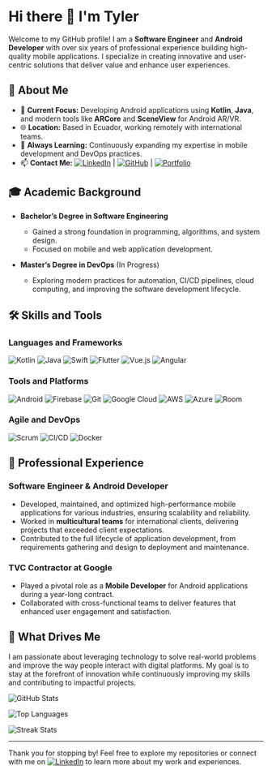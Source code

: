 # Hi there 👋 I'm Tyler

Welcome to my GitHub profile! I am a **Software Engineer** and **Android Developer** with over six years of professional experience building high-quality mobile applications. I specialize in creating innovative and user-centric solutions that deliver value and enhance user experiences.

## 🌟 About Me

- 🔭 **Current Focus:** Developing Android applications using **Kotlin**, **Java**, and modern tools like **ARCore** and **SceneView** for Android AR/VR.
- 🌐 **Location:** Based in Ecuador, working remotely with international teams.
- 🌱 **Always Learning:** Continuously expanding my expertise in mobile development and DevOps practices.
- 📫 **Contact Me:** [![LinkedIn](https://img.shields.io/badge/LinkedIn-0077B5?style=for-the-badge&logo=linkedin&logoColor=white)](https://www.linkedin.com/in/briantylerec/) | [![GitHub](https://img.shields.io/badge/GitHub-100000?style=for-the-badge&logo=github&logoColor=white)](https://github.com/briantylerec) | [![Portfolio](https://img.shields.io/badge/Portfolio-FF5722?style=for-the-badge&logo=web&logoColor=white)](https://portfolio.monk-soft.com/)


## 🎓 Academic Background

- **Bachelor’s Degree in Software Engineering**
  - Gained a strong foundation in programming, algorithms, and system design.
  - Focused on mobile and web application development.

- **Master’s Degree in DevOps** (In Progress)
  - Exploring modern practices for automation, CI/CD pipelines, cloud computing, and improving the software development lifecycle.

## 🛠️ Skills and Tools

### Languages and Frameworks
![Kotlin](https://img.shields.io/badge/Kotlin-7F52FF?style=for-the-badge&logo=kotlin&logoColor=white)
![Java](https://img.shields.io/badge/Java-007396?style=for-the-badge&logo=java&logoColor=white)
![Swift](https://img.shields.io/badge/Swift-FA7343?style=for-the-badge&logo=swift&logoColor=white)
![Flutter](https://img.shields.io/badge/Flutter-02569B?style=for-the-badge&logo=flutter&logoColor=white)
![Vue.js](https://img.shields.io/badge/Vue.js-4FC08D?style=for-the-badge&logo=vue.js&logoColor=white)
![Angular](https://img.shields.io/badge/Angular-DD0031?style=for-the-badge&logo=angular&logoColor=white)

### Tools and Platforms
![Android](https://img.shields.io/badge/Android-3DDC84?style=for-the-badge&logo=android&logoColor=white)
![Firebase](https://img.shields.io/badge/Firebase-FFCA28?style=for-the-badge&logo=firebase&logoColor=black)
![Git](https://img.shields.io/badge/Git-F05032?style=for-the-badge&logo=git&logoColor=white)
![Google Cloud](https://img.shields.io/badge/Google_Cloud-4285F4?style=for-the-badge&logo=google-cloud&logoColor=white)
![AWS](https://img.shields.io/badge/AWS-232F3E?style=for-the-badge&logo=amazon-aws&logoColor=white)
![Azure](https://img.shields.io/badge/Azure-0078D4?style=for-the-badge&logo=microsoft-azure&logoColor=white)
![Room](https://img.shields.io/badge/Room-1572B6?style=for-the-badge&logo=room&logoColor=white)

### Agile and DevOps
![Scrum](https://img.shields.io/badge/Scrum-6DB33F?style=for-the-badge&logo=scrumalliance&logoColor=white)
![CI/CD](https://img.shields.io/badge/CI/CD-EC4A3F?style=for-the-badge&logo=gitlab&logoColor=white)
![Docker](https://img.shields.io/badge/Docker-2496ED?style=for-the-badge&logo=docker&logoColor=white)

## 💼 Professional Experience

### **Software Engineer & Android Developer**
- Developed, maintained, and optimized high-performance mobile applications for various industries, ensuring scalability and reliability.
- Worked in **multicultural teams** for international clients, delivering projects that exceeded client expectations.
- Contributed to the full lifecycle of application development, from requirements gathering and design to deployment and maintenance.

### **TVC Contractor at Google**
- Played a pivotal role as a **Mobile Developer** for Android applications during a year-long contract.
- Collaborated with cross-functional teams to deliver features that enhanced user engagement and satisfaction.

## 🌟 What Drives Me

I am passionate about leveraging technology to solve real-world problems and improve the way people interact with digital platforms. My goal is to stay at the forefront of innovation while continuously improving my skills and contributing to impactful projects.

![GitHub Stats](https://github-readme-stats.vercel.app/api?username=briantylerec&show_icons=true&theme=radical)

![Top Languages](https://github-readme-stats.vercel.app/api/top-langs/?username=briantylerec&layout=compact&theme=radical)

![Streak Stats](https://github-readme-streak-stats.herokuapp.com/?user=briantylerec&theme=radical)


---

Thank you for stopping by! Feel free to explore my repositories or connect with me on [![LinkedIn](https://img.shields.io/badge/LinkedIn-0077B5?style=for-the-badge&logo=linkedin&logoColor=white)](https://www.linkedin.com/in/briantylerec/) to learn more about my work and experiences.
